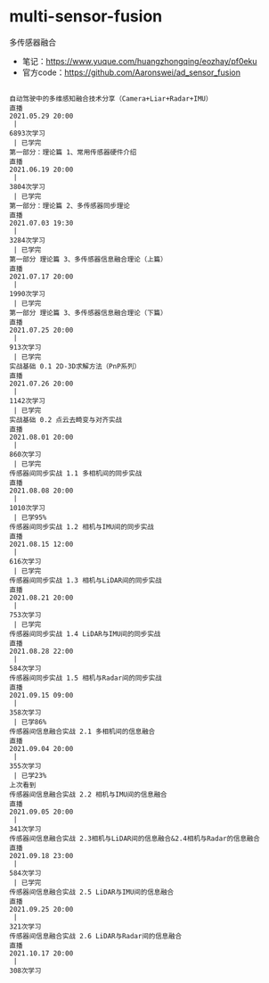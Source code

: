 <!--
 * @Description: 
 * @Author: HCQ
 * @Company(School): UCAS
 * @Email: 1756260160@qq.com
 * @Date: 2021-09-21 13:38:15
 * @LastEditTime: 2021-10-31 17:06:32
 * @FilePath: /multi-sensor-fusion/README.md
-->
# multi-sensor-fusion
多传感器融合

* 笔记：https://www.yuque.com/huangzhongqing/eozhay/pf0eku
* 官方code：https://github.com/Aaronswei/ad_sensor_fusion

```

自动驾驶中的多维感知融合技术分享（Camera+Liar+Radar+IMU）
直播
2021.05.29 20:00
 | 
6893次学习
 | 已学完
第一部分：理论篇 1、常用传感器硬件介绍
直播
2021.06.19 20:00
 | 
3804次学习
 | 已学完
第一部分：理论篇 2、多传感器同步理论
直播
2021.07.03 19:30
 | 
3284次学习
 | 已学完
第一部分 理论篇 3、多传感器信息融合理论（上篇）
直播
2021.07.17 20:00
 | 
1990次学习
 | 已学完
第一部分 理论篇 3、多传感器信息融合理论（下篇）
直播
2021.07.25 20:00
 | 
913次学习
 | 已学完
实战基础 0.1 2D-3D求解方法（PnP系列）
直播
2021.07.26 20:00
 | 
1142次学习
 | 已学完
实战基础 0.2 点云去畸变与对齐实战
直播
2021.08.01 20:00
 | 
860次学习
 | 已学完
传感器间同步实战 1.1 多相机间的同步实战
直播
2021.08.08 20:00
 | 
1010次学习
 | 已学95%
传感器间同步实战 1.2 相机与IMU间的同步实战
直播
2021.08.15 12:00
 | 
616次学习
 | 已学完
传感器间同步实战 1.3 相机与LiDAR间的同步实战
直播
2021.08.21 20:00
 | 
753次学习
 | 已学完
传感器间同步实战 1.4 LiDAR与IMU间的同步实战
直播
2021.08.28 22:00
 | 
584次学习
传感器间同步实战 1.5 相机与Radar间的同步实战
直播
2021.09.15 09:00
 | 
358次学习
 | 已学86%
传感器间信息融合实战 2.1 多相机间的信息融合
直播
2021.09.04 20:00
 | 
355次学习
 | 已学23%
上次看到
传感器间信息融合实战 2.2 相机与IMU间的信息融合
直播
2021.09.05 20:00
 | 
341次学习
传感器间信息融合实战 2.3相机与LiDAR间的信息融合&2.4相机与Radar的信息融合
直播
2021.09.18 23:00
 | 
584次学习
 | 已学完
传感器间信息融合实战 2.5 LiDAR与IMU间的信息融合
直播
2021.09.25 20:00
 | 
321次学习
传感器间信息融合实战 2.6 LiDAR与Radar间的信息融合
直播
2021.10.17 20:00
 | 
308次学习

```

